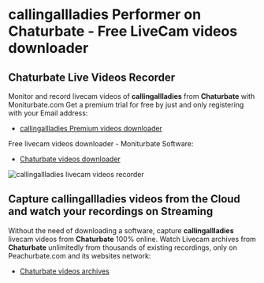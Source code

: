 # callingallladies Performer on Chaturbate - Free LiveCam videos downloader

## Chaturbate Live Videos Recorder

Monitor and record livecam videos of **callingallladies** from **Chaturbate** with Moniturbate.com
Get a premium trial for free by just and only registering with your Email address:
* [callingallladies Premium videos downloader](https://moniturbate.com/request-demo-licence-key.html)

Free livecam videos downloader - Moniturbate Software:
* [Chaturbate videos downloader](https://moniturbate.com/moniturbate-download-software.html)

![callingallladies livecam videos recorder](https://peachurnet.com/templates/moniturbate-software.png)


## Capture callingallladies videos from the Cloud and watch your recordings on Streaming

Without the need of downloading a software, capture **callingallladies** livecam videos from **Chaturbate** 100% online.
Watch Livecam archives from **Chaturbate** unlimitedly from thousands of existing recordings, only on Peachurbate.com and its websites network:
* [Chaturbate videos archives](https://peachurnet.com/)